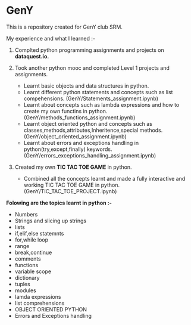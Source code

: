 # GenY

This is a repository created for GenY club SRM.

My experience and what I learned :-

1) Complted python programming assignments and projects on **dataquest.io.**

2) Took another python mooc and completed Level 1 projects and assignments.
   
   - Learnt basic objects and data structures in python.
   - Learnt different python statements and concepts such as list compehensions. (GenY/Statements_assignment.ipynb)
   - Learnt about concepts such as lambda expressions and how to create my own functins in python. 
     (GenY/methods_functions_assignment.ipynb)
   - Learnt object oriented python and concepts such as classes,methods,attributes,Inheritence,special methods.
     (GenY/object_oriented_assignment.ipynb)
   - Learnt about errors and exceptions handling in python(try,except,finally) keywords.         
     (GenY/errors_exceptions_handling_assignment.ipynb)

3) Created my own **TIC TAC TOE GAME** in python.
   - Combined all the concepts learnt and made a fully interactive and working TIC TAC TOE GAME in python. (GenY/TIC_TAC_TOE_PROJECT.ipynb)

   
 


**Folowing are the topics learnt in python :-**
- Numbers
- Strings and slicing up strings
- lists
- if,elif,else statemnts
- for,while loop
- range 
- break,continue
- comments
- functions
- variable scope
- dictionary
- tuples
- modules
- lamda expressions
- list comprehensions
- OBJECT ORIENTED PYTHON
- Errors and Exceptions handling



